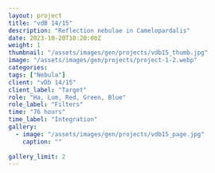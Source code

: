 ```yaml
---
layout: project
title: "vdB 14/15"
description: "Reflection nebulae in Camelopardalis"
date: 2023-10-20T10:20:00Z
weight: 1
thumbnail: "/assets/images/gen/projects/vdb15_thumb.jpg"
image: "/assets/images/gen/projects/project-1-2.webp"
categories: 
tags: ["Nebula"]
client: "vDb 14/15"
client_label: "Target"
role: "Ha, Lum, Red, Green, Blue"
role_label: "Filters"
time: "76 hours"
time_label: "Integration"
gallery:
  - image: "/assets/images/gen/projects/vdb15_page.jpg"
    caption: ""
  
gallery_limit: 2
---
```


